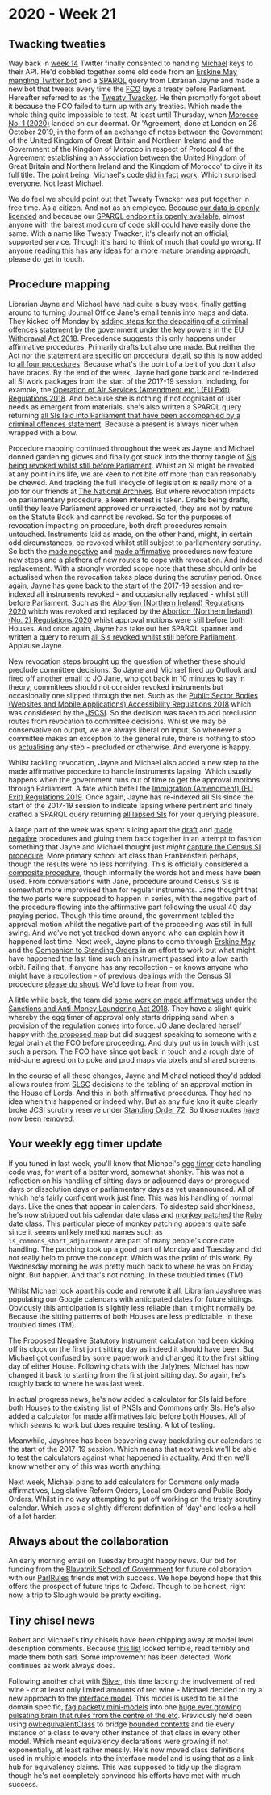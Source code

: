 # 2020 - Week 21

## Twacking tweaties

Way back in [week 14](https://ukparliament.github.io/ontologies/meta/weeknotes/2020/14/) Twitter finally consented to handing [Michael](https://twitter.com/fantasticlife) keys to their API. He'd cobbled together some old code from an [Erskine May mangling Twitter bot](https://twitter.com/merkinheh) and a [SPARQL](https://en.wikipedia.org/wiki/SPARQL) query from Librarian Jayne and made a new bot that tweets every time the [FCO](https://www.gov.uk/government/organisations/foreign-commonwealth-office) lays a treaty before Parliament. Hereafter referred to as the [Tweaty Twacker](https://twitter.com/tweatytwacker). He then promptly forgot about it because the FCO failed to turn up with any treaties. Which made the whole thing quite impossible to test. At least until Thursday, when [Morocco No. 1 (2020)](https://treaties.parliament.uk/treaty/jQOrLCvQ/) landed on our doormat. Or 'Agreement, done at London on 26 October 2019, in the form of an exchange of notes between the Government of the United Kingdom of Great Britain and Northern Ireland and the Government of the Kingdom of Morocco in respect of Protocol 4 of the Agreement establishing an Association between the United Kingdom of Great Britain and Northern Ireland and the Kingdom of Morocco' to give it its full title. The point being, Michael's code [did in fact work](https://twitter.com/TweatyTwacker/status/1263804471227924480). Which surprised everyone. Not least Michael.

We do feel we should point out that Tweaty Twacker was put together in free time. As a citizen. And not as an employee. Because [our data is openly licenced](https://www.parliament.uk/site-information/copyright-parliament/) and because our [SPARQL endpoint is openly available](https://api.parliament.uk/sparql#), almost anyone with the barest modicum of code skill could have easily done the same. With a name like Tweaty Twacker, it's clearly not an official, supported service. Though it's hard to think of much that could go wrong. If anyone reading this has any ideas for a more mature branding approach, please do get in touch.

## Procedure mapping

Librarian Jayne and Michael have had quite a busy week, finally getting around to turning Journal Office Jane's email tennis into maps and data. They kicked off Monday by [adding steps for the depositing of a criminal offences statement](https://trello.com/c/MdQvaYMW/22-deposited-papers-ahead-of-laying-sis-introducing-criminal-offences) by the government under the key powers in the [EU Withdrawal Act 2018](http://www.legislation.gov.uk/ukpga/2018/16/contents/enacted). Precedence suggests this only happens under affirmative procedures. Primarily drafts but also one made. But neither the Act nor [the statement](https://www.parliament.uk/business/publications/written-questions-answers-statements/written-statement/Commons/2018-07-03/HCWS821/) are specific on procedural detail, so this is now added to [all four procedures](https://ukparliament.github.io/ontologies/procedure/procedure-ontology.html#maps). Because what's the point of a belt of you don't also have braces. By the end of the week, Jayne had gone back and re-indexed all SI work packages from the start of the 2017-19 session. Including, for example, the [Operation of Air Services (Amendment etc.) (EU Exit) Regulations 2018](https://statutoryinstruments.parliament.uk/timeline/DSe9UJ2F/SI-2018). And because she is nothing if not cognisant of user needs as emergent from materials, she's also written a SPARQL query returning [all SIs laid into Parliament that have been accompanied by a criminal offences statement](https://api.parliament.uk/sparql#query=PREFIX+rdfs%3A+%3Chttp%3A%2F%2Fwww.w3.org%2F2000%2F01%2Frdf-schema%23%3E%0APREFIX+%3A+%3Chttps%3A%2F%2Fid.parliament.uk%2Fschema%2F%3E%0APREFIX+id%3A+%3Chttps%3A%2F%2Fid.parliament.uk%2F%3E%0Aselect+distinct+%3Fsi+%3FsiName+%3FworkPackage+%3FLayingBody+%3Fprocedure+%3FstepName+%3Fdate+%3FLink+%3FstepName2+%3Fdate2+%3FLink2+where%0A%7B%0A++%3Fsi+a+%3AStatutoryInstrumentPaper%3B%0A++++++%3AstatutoryInstrumentPaperName+%3FsiName%3B%0A++++++++++++++++++%3AworkPackagedThingHasWorkPackage+%3FworkPackage.%0A++%3FworkPackage+%3AworkPackageHasProcedure%2Frdfs%3Alabel+%3Fprocedure.%0A++%3Fsi+%3AlaidThingHasLaying+%3Flaying.%0A++%3Flaying+%3AlayingHasLayingBody%2Frdfs%3Alabel+%3FLayingBody.%0A+%3FworkPackage+++%3AworkPackageHasBusinessItem+%3Fbi.%0A++%3Fbi+%3AbusinessItemHasProcedureStep+%3FstepId%3B%0A++++++%3AbusinessItemDate+%3Fdate.%0A++++%3FstepId+%3AprocedureStepName+%3FstepName.%0A++%3Fbi+%3AbusinessItemHasBusinessItemWebLink+%3FLink%0A++FILTER+(%3FstepId+in+(id%3Aj4iPxsxb))%0A+++++++%3FworkPackage+++%3AworkPackageHasBusinessItem+%3Fbi2.%0A++%3Fbi2+%3AbusinessItemHasProcedureStep+%3FstepId2%3B%0A++++++%3AbusinessItemDate+%3Fdate2.%0A++++%3FstepId2+%3AprocedureStepName+%3FstepName2.%0A++%3Fbi2+%3AbusinessItemHasBusinessItemWebLink+%3FLink2%0A++++FILTER+(%3FstepId2+in+(id%3A1777yvuv))%0A%7D%0A&contentTypeConstruct=text%2Fturtle&contentTypeSelect=application%2Fsparql-results%2Bjson&endpoint=https%3A%2F%2Fapi.parliament.uk%2Fsparql&requestMethod=POST&tabTitle=Instrument+introducing+criminal+offence(s)&headers=%7B%7D&outputFormat=table). Because a present is always nicer when wrapped with a bow.

Procedure mapping continued throughout the week as Jayne and Michael donned gardening gloves and finally got stuck into the thorny tangle of [SIs being revoked whilst still before Parliament](https://trello.com/c/KWbc8Etq/75-revoked-sis-committee-consideration). Whilst an SI might be revoked at any point in its life, we are keen to not bite off more than can reasonably be chewed. And tracking the full lifecycle of legislation is really more of a job for our friends at [The National Archives](https://www.nationalarchives.gov.uk/). But where revocation impacts on parliamentary procedure, a keen interest is taken. Drafts being drafts, until they leave Parliament approved or unrejected, they are not by nature on the Statute Book and cannot be revoked. So for the purposes of revocation impacting on procedure, both draft procedures remain untouched. Instruments laid as made, on the other hand, might, in certain odd circumstances, be revoked whilst still subject to parliamentary scrutiny. So both the [made negative](https://ukparliament.github.io/ontologies/procedure/flowcharts/sis/made-negative.pdf) and [made affirmative](https://ukparliament.github.io/ontologies/procedure/flowcharts/sis/made-affirmative.pdf) procedures now feature new steps and a plethora of new routes to cope with revocation. And indeed replacement. With a strongly worded scope note that these should only be actualised when the revocation takes place during the scrutiny period. Once again, Jayne has gone back to the start of the 2017-19 session and re-indexed all instruments revoked - and occasionally replaced - whilst still before Parliament. Such as the [Abortion (Northern Ireland) Regulations 2020](https://statutoryinstruments.parliament.uk/timeline/edM33LSY/SI-2020345/) which was revoked and replaced by the [Abortion (Northern Ireland) (No. 2) Regulations 2020](https://statutoryinstruments.parliament.uk/timeline/T0WjTwoH/SI-2020503/) whilst approval motions were still before both Houses. And once again, Jayne has take out her SPARQL spanner and written a query to return [all SIs revoked whilst still before Parliament](https://api.parliament.uk/sparql#query=PREFIX+rdfs%3A+%3Chttp%3A%2F%2Fwww.w3.org%2F2000%2F01%2Frdf-schema%23%3E%0APREFIX+%3A+%3Chttps%3A%2F%2Fid.parliament.uk%2Fschema%2F%3E%0APREFIX+id%3A+%3Chttps%3A%2F%2Fid.parliament.uk%2F%3E%0Aselect+distinct+%3Fsi+%3FsiName+%3FworkPackage+%3FMadeDate+%3FLayingBody+%3Fprocedure+%3FstepName+%3Fdate+%3FLink+%3FstepName2+%3Fdate2+%3FLink2+where%0A%7B%0A++%3Fsi+a+%3AStatutoryInstrumentPaper%3B%0A++++++%3AstatutoryInstrumentPaperName+%3FsiName%3B%0A++++++%3AstatutoryInstrumentPaperMadeDate+%3FMadeDate%3B%0A++++++++++++++++++%3AworkPackagedThingHasWorkPackage+%3FworkPackage.%0A++%3FworkPackage+%3AworkPackageHasProcedure%2Frdfs%3Alabel+%3Fprocedure.%0A++%3Fsi+%3AlaidThingHasLaying+%3Flaying.%0A++%3Flaying+%3AlayingHasLayingBody%2Frdfs%3Alabel+%3FLayingBody.%0A+%3FworkPackage+++%3AworkPackageHasBusinessItem+%3Fbi.%0A++%3Fbi+%3AbusinessItemHasProcedureStep+%3FstepId%3B%0A++++++%3AbusinessItemDate+%3Fdate.%0A++++%3FstepId+%3AprocedureStepName+%3FstepName.%0A++%3Fbi+%3AbusinessItemHasBusinessItemWebLink+%3FLink%0A++FILTER+(%3FstepId+in+(id%3A6PTsDeBN))%0A+OPTIONAL+%7B++++++%3FworkPackage+++%3AworkPackageHasBusinessItem+%3Fbi2.%0A++%3Fbi2+%3AbusinessItemHasProcedureStep+%3FstepId2%3B%0A++++++%3AbusinessItemDate+%3Fdate2.%0A++++%3FstepId2+%3AprocedureStepName+%3FstepName2.%0A++%3Fbi2+%3AbusinessItemHasBusinessItemWebLink+%3FLink2%0A++++FILTER+(%3FstepId2+in+(id%3AHQxUYTjf))%7D%0A%7D%0A&contentTypeConstruct=text%2Fturtle&contentTypeSelect=application%2Fsparql-results%2Bjson&endpoint=https%3A%2F%2Fapi.parliament.uk%2Fsparql&requestMethod=POST&tabTitle=Instruments+revoked+while+before+Parliament&headers=%7B%7D&outputFormat=table). Applause Jayne.

New revocation steps brought up the question of whether these should preclude committee decisions. So Jayne and Michael fired up Outlook and fired off another email to JO Jane, who got back in 10 minutes to say in theory, committees should not consider revoked instruments but occasionally one slipped through the net. Such as the [Public Sector Bodies (Websites and Mobile Applications) Accessibility Regulations 2018](https://statutoryinstruments.parliament.uk/timeline/JHmYoIfJ/SI-2018852) which was considered by the [JSCSI](https://www.parliament.uk/JCSI). So the decision was taken to add preclusion routes from revocation to committee decisions. Whilst we may be conservative on output, we are always liberal on input. So whenever a committee makes an exception to the general rule, there is nothing to stop us [actualising](https://ukparliament.github.io/ontologies/procedure/procedure-ontology.html#d4e382) any step - precluded or otherwise. And everyone is happy.

Whilst tackling revocation, Jayne and Michael also added a new step to the made affirmative procedure to handle instruments lapsing. Which usually happens when the government runs out of time to get the approval motions through Parliament. A fate which befell the [Immigration (Amendment) (EU Exit) Regulations 2019](https://statutoryinstruments.parliament.uk/timeline/ztQE1HxF/SI-20191383). Once again, Jayne has re-indexed all SIs since the start of the 2017-19 session to indicate lapsing where pertinent and finely crafted a SPARQL query returning [all lapsed SIs](https://api.parliament.uk/sparql#query=PREFIX+rdfs%3A+%3Chttp%3A%2F%2Fwww.w3.org%2F2000%2F01%2Frdf-schema%23%3E%0APREFIX+%3A+%3Chttps%3A%2F%2Fid.parliament.uk%2Fschema%2F%3E%0APREFIX+id%3A+%3Chttps%3A%2F%2Fid.parliament.uk%2F%3E%0Aselect+distinct+%3Fsi+%3FsiName+%3FworkPackage+%3FLaidDate+%3FLayingBody+%3Fprocedure+%3FstepName+%3Fdate+where%0A%7B%0A++%3Fsi+a+%3AStatutoryInstrumentPaper%3B%0A++++++%3AstatutoryInstrumentPaperName+%3FsiName%3B%0A++++++++++++++++++%3AworkPackagedThingHasWorkPackage+%3FworkPackage.%0A++%3FworkPackage+%3AworkPackageHasProcedure%2Frdfs%3Alabel+%3Fprocedure.%0A++%3Fsi+%3AlaidThingHasLaying+%3Flaying.%0A++%3Flaying+%3AlayingHasLayingBody%2Frdfs%3Alabel+%3FLayingBody.%0A++%3Flaying+%3AlayingDate+%3FLaidDate.%0A+%3FworkPackage+++%3AworkPackageHasBusinessItem+%3Fbi.%0A++%3Fbi+%3AbusinessItemHasProcedureStep+%3FstepId%3B%0A++++++%3AbusinessItemDate+%3Fdate.%0A++++%3FstepId+%3AprocedureStepName+%3FstepName.%0A++FILTER+(%3FstepId+in+(id%3AXpVYGk4J))%0A%0A%7D%0A&contentTypeConstruct=text%2Fturtle&contentTypeSelect=application%2Fsparql-results%2Bjson&endpoint=https%3A%2F%2Fapi.parliament.uk%2Fsparql&requestMethod=POST&tabTitle=Made+affirmative+instruments+lapsed&headers=%7B%7D&outputFormat=table) for your querying pleasure.

A large part of the week was spent slicing apart the [draft](https://ukparliament.github.io/ontologies/procedure/flowcharts/sis/draft-negative.pdf) and [made negative](https://ukparliament.github.io/ontologies/procedure/flowcharts/sis/made-negative.pdf) procedures and gluing them back together in an attempt to fashion something that Jayne and Michael thought just *might* [capture the Census SI procedure](https://github.com/ukparliament/ontologies/blob/master/procedure/flowcharts/sis/census.pdf). More primary school art class than Frankenstein perhaps, though the results were no less horrifying. This is officially considered a [composite procedure](https://erskinemay.parliament.uk/section/5622/composite-procedure/), though informally the words hot and mess have been used. From conversations with Jane, procedure around Census SIs is somewhat more improvised than for regular instruments. Jane thought that the two parts were supposed to happen in series, with the negative part of the procedure flowing into the affirmative part following the usual 40 day praying period. Though this time around, the government tabled the approval motion whilst the negative part of the proceeding was still in full swing. And we've not yet tracked down anyone who can explain how it happened last time. Next week, Jayne plans to comb through [Erskine May](https://erskinemay.parliament.uk/) and the [Companion to Standing Orders](https://publications.parliament.uk/pa/ld/ldcomp/compso2017/compso02.htm) in an effort to work out what might have happened the last time such an instrument passed into a low earth orbit. Failing that, if anyone has any recollection - or knows anyone who might have a recollection - of previous dealings with the Census SI procedure [please do shout](mailto:RIIDMSMailbox@parliament.uk.). We'd love to hear from you.

A little while back, the team did [some work on made affirmatives](https://trello.com/c/qjfr3R0z/98-made-affirmatives-under-the-sanctions-act) under the [Sanctions and Anti-Money Laundering Act 2018](http://www.legislation.gov.uk/ukpga/2018/13/contents/enacted). They have a slight quirk whereby the egg timer of approval only starts dripping sand when a provision of the regulation comes into force. JO Jane declared herself happy with [the proposed map](https://github.com/ukparliament/ontologies/blob/master/procedure/flowcharts/sis/play-pen/made-affirmative.pdf) but did suggest speaking to someone with a legal brain at the FCO before proceeding. And duly put us in touch with just such a person. The FCO have since got back in touch and a rough date of mid-June agreed on to poke and prod maps via pixels and shared screens.

In the course of all these changes, Jayne and Michael noticed they'd added allows routes from [SLSC](https://committees.parliament.uk/committee/255/secondary-legislation-scrutiny-committee) decisions to the tabling of an approval motion in the House of Lords. And this in both affirmative procedures. They had no idea when this happened or indeed why. But as any fule kno it quite clearly broke JCSI scrutiny reserve under [Standing Order 72](https://www.parliament.uk/business/publications/house-of-lords-publications/rules-and-guides-for-business/the-standing-orders-of-the-house-of-lords-relating-to-public-business/#jump-link-12). So those routes [have now been removed](https://trello.com/c/nClMjjLA/114-remove-allows-route-from-slsc-to-lords-motion-to-approve-the-instrument-tabled-by-the-govt).

## Your weekly egg timer update

If you tuned in last week, you'll know that Michael's [egg timer](http://parliament-calendar.herokuapp.com/) date handling code was, for want of a better word, somewhat shonky. This was not a reflection on his handling of sitting days or adjourned days or prorogued days or dissolution days or parliamentary days as yet unannounced. All of which he's fairly confident work just fine. This was his handling of normal days. Like the ones that appear in calendars. To sidestep said shonkiness, he's now stripped out his calendar date class and [monkey patched](https://en.wikipedia.org/wiki/Monkey_patch) the [Ruby date class](https://ruby-doc.org/stdlib-2.7.1/libdoc/date/rdoc/Date.html). This particular piece of monkey patching appears quite safe since it seems unlikely method names such as `is_commons_short_adjournment?` are part of many people's core date handling. The patching took up a good part of Monday and Tuesday and did not really help to prove the concept. Which was the point of this work. By Wednesday morning he was pretty much back to where he was on Friday night. But happier. And that's not nothing. In these troubled times (TM).

Whilst Michael took apart his code and rewrote it all, Librarian Jayshree was populating our Google calendars with anticipated dates for future sittings. Obviously this anticipation is slightly less reliable than it might normally be. Because the sitting patterns of both Houses are less predictable. In these troubled times (TM).

The Proposed Negative Statutory Instrument calculation had been kicking off its clock on the first joint sitting day as indeed it should have been. But Michael got confused by some paperwork and changed it to the first sitting day of either House. Following chats with the Ja(y)nes, Michael has now changed it back to starting from the first joint sitting day. So again, he's roughly back to where he was last week.

In actual progress news, he's now added a calculator for SIs laid before both Houses to the existing list of PNSIs and Commons only SIs. He's also added a calculator for made affirmatives laid before both Houses. All of which *seems* to work but does require testing. A lot of testing.

Meanwhile, Jayshree has been beavering away backdating our calendars to the start of the 2017-19 session. Which means that next week we'll be able to test the calculators against what happened in actuality. And then we'll know whether any of this was worth anything.

Next week, Michael plans to add calculators for Commons only made affirmatives, Legislative Reform Orders, Localism Orders and Public Body Orders. Whilst in no way attempting to put off working on the treaty scrutiny calendar. Which uses a slightly different definition of 'day' and looks a hell of a lot harder.

## Always about the collaboration

An early morning email on Tuesday brought happy news. Our bid for funding from the [Blavatnik School of Government](https://www.bsg.ox.ac.uk/) for future collaboration with our [ParlRules](https://parlrulesdata.org/) friends met with success. We hope beyond hope that this offers the prospect of future trips to Oxford. Though to be honest, right now, a trip to Slough would be pretty exciting.

## Tiny chisel news

Robert and Michael's tiny chisels have been chipping away at model level description comments. Because [this list](https://ukparliament.github.io/ontologies/) looked terrible, read terribly and made them both sad. Some improvement has been detected. Work continues as work always does.

Following another chat with [Silver](https://twitter.com/silveroliver), this time lacking the involvement of red wine - or at least only limited amounts of red wine - Michael decided to try a new approach to the [interface model](https://ukparliament.github.io/ontologies/interface/interface.html). This model is used to tie all the domain specific, [fag packety mini-models](http://smethur.st/posts/176135865) into one [huge ever growing pulsating brain that rules from the centre of the etc](https://api.parliament.uk/webvowl/#opts=sidebar=0;doc=0;mode_compact=true;mode_colorExt=false;#iri=https://ukparliament.github.io/ontologies/interface/interface.ttl). Previously he'd been using [owl:equivalentClass](https://www.w3.org/TR/owl-ref/#equivalentClass-def) to bridge [bounded contexts](https://codeburst.io/ddd-strategic-patterns-how-to-define-bounded-contexts-2dc70927976e) and tie every instance of a class to every other instance of that class in every other model. Which meant equivalency declarations were growing if not exponentially, at least rather messily. He's now moved class definitions used in multiple models into the interface model and is using that as a link hub for equivalency claims. This was supposed to tidy up the diagram though he's not completely convinced his efforts have met with much success.
